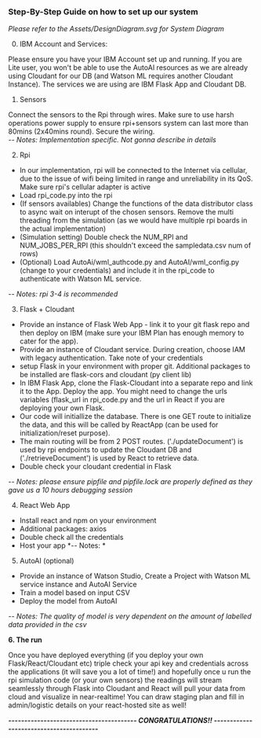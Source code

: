 ### Step-By-Step Guide on how to set up our system

_Please refer to the Assets/DesignDiagram.svg for System Diagram_

0. IBM Account and Services:

Please ensure you have your IBM Account set up and running. If you are Lite user, you won't be able to use the AutoAI resources as we are already using Cloudant for our DB (and Watson ML requires another Cloudant Instance). 
The services we are using are IBM Flask App and Cloudant DB. 

1. Sensors

Connect the sensors to the Rpi through wires. Make sure to use harsh operations power supply to ensure rpi+sensors system can last more than 80mins (2x40mins round). Secure the wiring.  
*-- Notes: Implementation specific. Not gonna describe in details*

2. Rpi 

- In our implementation, rpi will be connected to the Internet via cellular, due to the issue of wifi being limited in range and unreliability in its QoS. Make sure rpi's cellular adapter is active 
- Load rpi_code.py into the rpi
- (If sensors availables) Change the functions of the data distributor class to async wait on interupt of the chosen sensors. Remove the multi threading from the simulation (as we would have multiple rpi boards in the actual implementation)
- (Simulation setting) Double check the NUM_RPI and NUM_JOBS_PER_RPI (this shouldn't exceed the sampledata.csv num of rows)
- (Optional) Load AutoAi/wml_authcode.py and AutoAI/wml_config.py (change to your credentials) and include it in the rpi_code to authenticate with Watson ML service. 

*-- Notes: rpi 3-4 is recommended*

3. Flask + Cloudant

- Provide an instance of Flask Web App  - link it to your git flask repo and then deploy on IBM (make sure your IBM Plan has enough memory to cater for the app). 
- Provide an instance of Cloudant service. During creation, choose IAM with legacy authentication. Take note of your credentials 
- setup Flask in your environment with proper git. Additional packages to be installed are flask-cors and cloudant (py client lib)
- In IBM Flask App, clone the Flask-Cloudant into a separate repo and link it to the App. Deploy the app. You might need to change the urls variables (flask_url in rpi_code.py and the url in React if you are deploying your own Flask.
- Our code will initiallize the database. There is one GET route to initialize the data, and this will be called by ReactApp (can be used for initialization/reset purpose).  
- The main routing will be from 2 POST routes. ('./updateDocument') is used by rpi endpoints to update the Cloudant DB and ('./retrieveDocument') is used by React to retrieve data. 
- Double check your cloudant credential in Flask

*-- Notes: please ensure pipfile and pipfile.lock are properly defined as they gave us a 10 hours debugging session*

4. React Web App

- Install react and npm on your environment
- Additional packages: axios 
- Double check all the credentials
- Host your app
*-- Notes: *

5. AutoAI (optional)

- Provide an instance of Watson Studio, Create a Project with Watson ML service instance and AutoAI Service
- Train a model based on input CSV
- Deploy the model from AutoAI 

*-- Notes: The quality of model is very dependent on the amount of labelled data provided in the csv*

**6. The run**

Once you have deployed everything (if you deploy your own Flask/React/Cloudant etc) triple check your api key and credentials across the applications (it will save you a lot of time!) and hopefully once u run the rpi simulation code (or your own sensors) the readings will stream seamlessly through Flask into Cloudant and React will pull your data from cloud and visualize in near-realtime! You can draw staging plan and fill in admin/logistic details on your react-hosted site as well! 

**_---------------------------------------- CONGRATULATIONS!! ----------------------------------------_**
